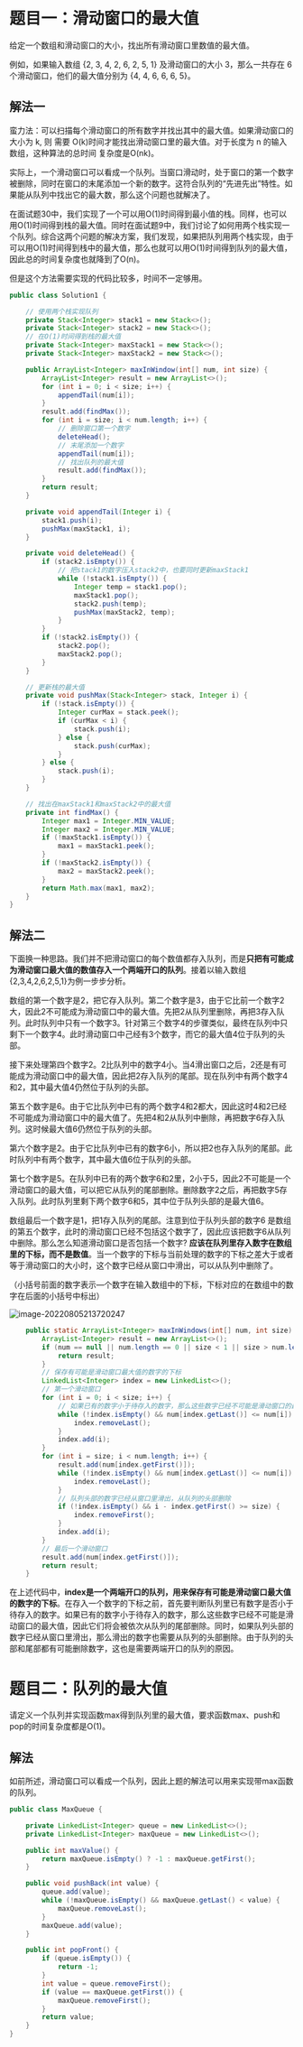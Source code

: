 # 题目一：滑动窗口的最大值

给定一个数组和滑动窗口的大小，找出所有滑动窗口里数值的最大值。

例如，如果输入数组 {2, 3, 4, 2, 6, 2, 5, 1} 及滑动窗口的大小 3，那么一共存在 6 个滑动窗口，他们的最大值分别为 {4, 4, 6, 6, 6, 5}。

## 解法一

蛮力法：可以扫描每个滑动窗口的所有数字并找出其中的最大值。如果滑动窗口的大小为 k, 则 需要 O(k)时间才能找出滑动窗口里的最大值。对于长度为 n 的输入数组，这种算法的总时间 复杂度是O(nk)。

实际上，一个滑动窗口可以看成一个队列。当窗口滑动时，处于窗口的第一个数字被删除，同时在窗口的末尾添加一个新的数字。这符合队列的“先进先出”特性。如果能从队列中找出它的最大数，那么这个问题也就解决了。

在面试题30中，我们实现了一个可以用O(1)时间得到最小值的栈。同样，也可以用O(1)时间得到栈的最大值。同时在面试题9中，我们讨论了如何用两个栈实现一个队列。综合这两个问题的解决方案，我们发现，如果把队列用两个栈实现，由于可以用O(1)时间得到栈中的最大值，那么也就可以用O(1)时间得到队列的最大值，因此总的时间复杂度也就降到了O(n)。

但是这个方法需要实现的代码比较多，时间不一定够用。

```java
public class Solution1 {

    // 使用两个栈实现队列
    private Stack<Integer> stack1 = new Stack<>();
    private Stack<Integer> stack2 = new Stack<>();
    // 在O(1)时间得到栈的最大值
    private Stack<Integer> maxStack1 = new Stack<>();
    private Stack<Integer> maxStack2 = new Stack<>();

    public ArrayList<Integer> maxInWindow(int[] num, int size) {
        ArrayList<Integer> result = new ArrayList<>();
        for (int i = 0; i < size; i++) {
            appendTail(num[i]);
        }
        result.add(findMax());
        for (int i = size; i < num.length; i++) {
            // 删除窗口第一个数字
            deleteHead();
            // 末尾添加一个数字
            appendTail(num[i]);
            // 找出队列的最大值
            result.add(findMax());
        }
        return result;
    }

    private void appendTail(Integer i) {
        stack1.push(i);
        pushMax(maxStack1, i);
    }

    private void deleteHead() {
        if (stack2.isEmpty()) {
            // 把stack1的数字压入stack2中，也要同时更新maxStack1
            while (!stack1.isEmpty()) {
                Integer temp = stack1.pop();
                maxStack1.pop();
                stack2.push(temp);
                pushMax(maxStack2, temp);
            }
        }
        if (!stack2.isEmpty()) {
            stack2.pop();
            maxStack2.pop();
        }
    }

    // 更新栈的最大值
    private void pushMax(Stack<Integer> stack, Integer i) {
        if (!stack.isEmpty()) {
            Integer curMax = stack.peek();
            if (curMax < i) {
                stack.push(i);
            } else {
                stack.push(curMax);
            }
        } else {
            stack.push(i);
        }
    }

    // 找出在maxStack1和maxStack2中的最大值
    private int findMax() {
        Integer max1 = Integer.MIN_VALUE;
        Integer max2 = Integer.MIN_VALUE;
        if (!maxStack1.isEmpty()) {
            max1 = maxStack1.peek();
        }
        if (!maxStack2.isEmpty()) {
            max2 = maxStack2.peek();
        }
        return Math.max(max1, max2);
    }
}
```

## 解法二

下面换一种思路。我们并不把滑动窗口的每个数值都存入队列，而是**只把有可能成为滑动窗口最大值的数值存入一个两端开口的队列**。接着以输入数组{2,3,4,2,6,2,5,1}为例一步步分析。

数组的第一个数字是2，把它存入队列。第二个数字是3，由于它比前一个数字2大，因此2不可能成为滑动窗口中的最大值。先把2从队列里删除，再把3存入队列。此时队列中只有一个数字3。针对第三个数字4的步骤类似，最终在队列中只剩下一个数字4。此时滑动窗口中己经有3个数字，而它的最大值4位于队列的头部。

接下来处理第四个数字2。2比队列中的数字4小。当4滑出窗口之后，2还是有可能成为滑动窗口中的最大值，因此把2存入队列的尾部。现在队列中有两个数字4和2，其中最大值4仍然位于队列的头部。

第五个数字是6。由于它比队列中已有的两个数字4和2都大，因此这时4和2已经不可能成为滑动窗口中的最大值了。先把4和2从队列中删除，再把数字6存入队列。这时候最大值6仍然位于队列的头部。

第六个数字是2。由于它比队列中已有的数字6小，所以把2也存入队列的尾部。此时队列中有两个数字，其中最大值6位于队列的头部。

第七个数字是5。在队列中已有的两个数字6和2里，2小于5，因此2不可能是一个滑动窗口的最大值，可以把它从队列的尾部删除。删除数字2之后，再把数字5存入队列。此时队列里剩下两个数字6和5，其中位于队列头部的是最大值6。

数组最后一个数字是1，把1存入队列的尾部。注意到位于队列头部的数字6 是数组的第五个数字，此时的滑动窗口已经不包括这个数字了，因此应该把数字6从队列中删除。那么怎么知道滑动窗口是否包括一个数字? **应该在队列里存入数字在数组里的下标，而不是数值**。当一个数字的下标与当前处理的数字的下标之差大于或者等于滑动窗口的大小时，这个数字已经从窗口中滑出，可以从队列中删除了。

（小括号前面的数字表示—个数字在输入数组中的下标，下标对应的在数组中的数字在后面的小括号中标出）

![image-20220805213720247](59.队列的最大值.assets/image-20220805213720247.png)

```java
    public static ArrayList<Integer> maxInWindows(int[] num, int size) {
        ArrayList<Integer> result = new ArrayList<>();
        if (num == null || num.length == 0 || size < 1 || size > num.length) {
            return result;
        }
        // 保存有可能是滑动窗口最大值的数字的下标
        LinkedList<Integer> index = new LinkedList<>();
        // 第一个滑动窗口
        for (int i = 0; i < size; i++) {
            // 如果已有的数字小于待存入的数字，那么这些数字已经不可能是滑动窗口的最大值
            while (!index.isEmpty() && num[index.getLast()] <= num[i]) {
                index.removeLast();
            }
            index.add(i);
        }
        for (int i = size; i < num.length; i++) {
            result.add(num[index.getFirst()]);
            while (!index.isEmpty() && num[index.getLast()] <= num[i]) {
                index.removeLast();
            }
            // 队列头部的数字已经从窗口里滑出，从队列的头部删除
            if (!index.isEmpty() && i - index.getFirst() >= size) {
                index.removeFirst();
            }
            index.add(i);
        }
        // 最后一个滑动窗口
        result.add(num[index.getFirst()]);
        return result;
    }
```

在上述代码中，**index是一个两端开口的队列，用来保存有可能是滑动窗口最大值的数字的下标**。在存入一个数字的下标之前，首先要判断队列里已有数字是否小于待存入的数字。如果已有的数字小于待存入的数字，那么这些数字已经不可能是滑动窗口的最大值，因此它们将会被依次从队列的尾部删除。同时，如果队列头部的数字已经从窗口里滑出，那么滑出的数字也需要从队列的头部删除。由于队列的头部和尾部都有可能删除数字，这也是需要两端开口的队列的原因。

# 题目二：队列的最大值

请定义一个队列并实现函数max得到队列里的最大值，要求函数max、push和pop的时间复杂度都是O(1)。

## 解法

如前所述，滑动窗口可以看成一个队列，因此上题的解法可以用来实现带max函数的队列。

```java
public class MaxQueue {

    private LinkedList<Integer> queue = new LinkedList<>();
    private LinkedList<Integer> maxQueue = new LinkedList<>();

    public int maxValue() {
        return maxQueue.isEmpty() ? -1 : maxQueue.getFirst();
    }

    public void pushBack(int value) {
        queue.add(value);
        while (!maxQueue.isEmpty() && maxQueue.getLast() < value) {
            maxQueue.removeLast();
        }
        maxQueue.add(value);
    }

    public int popFront() {
        if (queue.isEmpty()) {
            return -1;
        }
        int value = queue.removeFirst();
        if (value == maxQueue.getFirst()) {
            maxQueue.removeFirst();
        }
        return value;
    }
}
```

